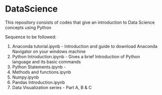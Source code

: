 # DataScience
This repository consists of codes that give an introduction to Data Science concepts using Python

Sequence to be followed:
  1. Anaconda tutorial.ipynb - Introduction and guide to download Anaconda Navigator on your windows machine
  2. Python Introduction.ipynb - Gives a brief Introduction of Python language and its basic commands
  3. Python Statements.ipynb - 
  4. Methods and functions.ipynb
  5. Numpy.ipynb
  6. Pandas Introduction.ipynb
  7. Data Visualization series - Part A, B & C
  
